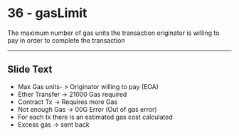 # 36 - gasLimit

The maximum number of gas units the transaction originator is willing to pay in order to complete the transaction

---
## Slide Text
- Max Gas units- > Originator willing to pay (EOA)
- Ether Transfer -> 21000 Gas required
- Contract Tx -> Requires more Gas
- Not enough Gas -> 00G Error (Out of gas error)
- For each tx there is an estimated gas cost calculated
- Excess gas -> sent back 

